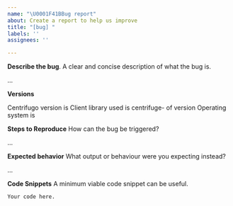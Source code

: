 ```yaml
---
name: "\U0001F41BBug report"
about: Create a report to help us improve
title: "[bug] "
labels: ''
assignees: ''

---
```


**Describe the bug**. A clear and concise description of what the bug is.

...

**Versions**

Centrifugo version is <???>
Client library used is centrifuge-<???> of version <???>
Operating system is <???>

**Steps to Reproduce** How can the bug be triggered?

...

**Expected behavior** What output or behaviour were you expecting instead?

...

**Code Snippets** A minimum viable code snippet can be useful.

```
Your code here.
```
